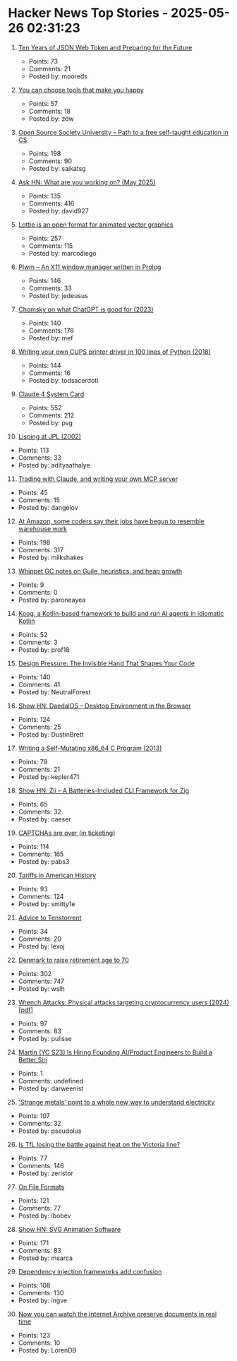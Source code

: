 # Hacker News Top Stories - 2025-05-26 02:31:23

1. [Ten Years of JSON Web Token and Preparing for the Future](https://self-issued.info/?p=2708)
   - Points: 73
   - Comments: 21
   - Posted by: mooreds

2. [You can choose tools that make you happy](https://borretti.me/article/you-can-choose-tools-that-make-you-happy)
   - Points: 57
   - Comments: 18
   - Posted by: zdw

3. [Open Source Society University – Path to a free self-taught education in CS](https://github.com/ossu/computer-science)
   - Points: 198
   - Comments: 90
   - Posted by: saikatsg

4. [Ask HN: What are you working on? (May 2025)](undefined)
   - Points: 135
   - Comments: 416
   - Posted by: david927

5. [Lottie is an open format for animated vector graphics](https://lottie.github.io/)
   - Points: 257
   - Comments: 115
   - Posted by: marcodiego

6. [Plwm – An X11 window manager written in Prolog](https://github.com/Seeker04/plwm)
   - Points: 146
   - Comments: 33
   - Posted by: jedeusus

7. [Chomsky on what ChatGPT is good for (2023)](https://chomsky.info/20230503-2/)
   - Points: 140
   - Comments: 178
   - Posted by: mef

8. [Writing your own CUPS printer driver in 100 lines of Python (2018)](https://behind.pretix.eu/2018/01/20/cups-driver/)
   - Points: 144
   - Comments: 16
   - Posted by: todsacerdoti

9. [Claude 4 System Card](https://simonwillison.net/2025/May/25/claude-4-system-card/)
   - Points: 552
   - Comments: 212
   - Posted by: pvg

10. [Lisping at JPL (2002)](https://flownet.com/gat/jpl-lisp.html)
   - Points: 113
   - Comments: 33
   - Posted by: adityaathalye

11. [Trading with Claude, and writing your own MCP server](https://dangelov.com/blog/trading-with-claude/)
   - Points: 45
   - Comments: 15
   - Posted by: dangelov

12. [At Amazon, some coders say their jobs have begun to resemble warehouse work](https://www.nytimes.com/2025/05/25/business/amazon-ai-coders.html)
   - Points: 198
   - Comments: 317
   - Posted by: milkshakes

13. [Whippet GC notes on Guile, heuristics, and heap growth](https://wingolog.org/archives/2025/05/22/whippet-lab-notebook-guile-heuristics-and-heap-growth)
   - Points: 9
   - Comments: 0
   - Posted by: paroneayea

14. [Koog, a Kotlin-based framework to build and run Al agents in idiomatic Kotlin](https://github.com/JetBrains/koog)
   - Points: 52
   - Comments: 3
   - Posted by: prof18

15. [Design Pressure: The Invisible Hand That Shapes Your Code](https://hynek.me/talks/design-pressure/)
   - Points: 140
   - Comments: 41
   - Posted by: NeutralForest

16. [Show HN: DaedalOS – Desktop Environment in the Browser](https://github.com/DustinBrett/daedalOS)
   - Points: 124
   - Comments: 25
   - Posted by: DustinBrett

17. [Writing a Self-Mutating x86_64 C Program (2013)](https://ephemeral.cx/2013/12/writing-a-self-mutating-x86_64-c-program/)
   - Points: 79
   - Comments: 21
   - Posted by: kepler471

18. [Show HN: Zli – A Batteries-Included CLI Framework for Zig](https://github.com/xcaeser/zli)
   - Points: 65
   - Comments: 32
   - Posted by: caeser

19. [CAPTCHAs are over (in ticketing)](https://behind.pretix.eu/2025/05/23/captchas-are-over/)
   - Points: 114
   - Comments: 165
   - Posted by: pabs3

20. [Tariffs in American History](https://imprimis.hillsdale.edu/tariffs-in-american-history/)
   - Points: 93
   - Comments: 124
   - Posted by: smitty1e

21. [Advice to Tenstorrent](https://github.com/geohot/tt-tiny)
   - Points: 34
   - Comments: 20
   - Posted by: lexoj

22. [Denmark to raise retirement age to 70](https://www.telegraph.co.uk/world-news/2025/05/23/denmark-raise-retirement-age-70/)
   - Points: 302
   - Comments: 747
   - Posted by: wslh

23. [Wrench Attacks: Physical attacks targeting cryptocurrency users (2024) [pdf]](https://drops.dagstuhl.de/storage/00lipics/lipics-vol316-aft2024/LIPIcs.AFT.2024.24/LIPIcs.AFT.2024.24.pdf)
   - Points: 97
   - Comments: 83
   - Posted by: pulisse

24. [Martin (YC S23) Is Hiring Founding AI/Product Engineers to Build a Better Siri](https://www.ycombinator.com/companies/martin/jobs)
   - Points: 1
   - Comments: undefined
   - Posted by: darweenist

25. ['Strange metals' point to a whole new way to understand electricity](https://www.science.org/content/article/strange-metals-point-whole-new-way-understand-electricity)
   - Points: 107
   - Comments: 32
   - Posted by: pseudolus

26. [Is TfL losing the battle against heat on the Victoria line?](https://www.swlondoner.co.uk/news/16052025-is-tfl-losing-the-battle-against-heat-on-the-victoria-line)
   - Points: 77
   - Comments: 146
   - Posted by: zeristor

27. [On File Formats](https://solhsa.com/oldernews2025.html#ON-FILE-FORMATS)
   - Points: 121
   - Comments: 77
   - Posted by: ibobev

28. [Show HN: SVG Animation Software](https://expressive.app/expressive-animator/)
   - Points: 171
   - Comments: 83
   - Posted by: msarca

29. [Dependency injection frameworks add confusion](http://rednafi.com/go/di_frameworks_bleh/)
   - Points: 108
   - Comments: 130
   - Posted by: ingve

30. [Now you can watch the Internet Archive preserve documents in real time](https://www.theverge.com/news/672682/internet-archive-microfiche-lo-fi-beats-channel)
   - Points: 123
   - Comments: 10
   - Posted by: LorenDB

